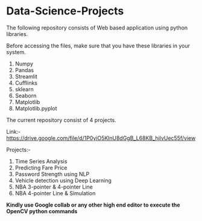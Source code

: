 # Data-Science-Projects

The following repository consists of Web based application using python libraries.

Before accessing the files, make sure that you have these libraries in your system.
1. Numpy
2. Pandas
3. Streamlit
4. Cufflinks
5. sklearn
6. Seaborn
7. Matplotlib
8. Matplotlib.pyplot

The current repository consist of 4 projects.

Link:- https://drive.google.com/file/d/1P0yiO5KlnU8dGgB_L68KB_hjIvUec55f/view

Projects:-
1. Time Series Analysis
2. Predicting Fare Price
3. Password Strength using NLP
4. Vehicle detection using Deep Learning
5. NBA 3-pointer & 4-pointer Line
6. NBA 4-pointer Line & Simulation

**Kindly use Google collab or any other high end editor to execute the OpenCV python commands**
